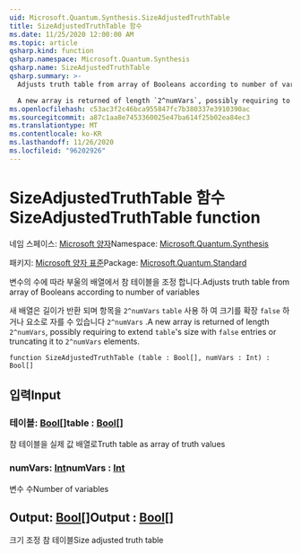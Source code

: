 ```yaml
---
uid: Microsoft.Quantum.Synthesis.SizeAdjustedTruthTable
title: SizeAdjustedTruthTable 함수
ms.date: 11/25/2020 12:00:00 AM
ms.topic: article
qsharp.kind: function
qsharp.namespace: Microsoft.Quantum.Synthesis
qsharp.name: SizeAdjustedTruthTable
qsharp.summary: >-
  Adjusts truth table from array of Booleans according to number of variables

  A new array is returned of length `2^numVars`, possibly requiring to extend `table`'s size with `false` entries or truncating it to `2^numVars` elements.
ms.openlocfilehash: c53ac3f2c46bca955847fc7b380337e3910390ac
ms.sourcegitcommit: a87c1aa8e7453360025e47ba614f25b02ea84ec3
ms.translationtype: MT
ms.contentlocale: ko-KR
ms.lasthandoff: 11/26/2020
ms.locfileid: "96202926"
---
```

# <a name="sizeadjustedtruthtable-function"></a><span data-ttu-id="a4c71-102">SizeAdjustedTruthTable 함수</span><span class="sxs-lookup"><span data-stu-id="a4c71-102">SizeAdjustedTruthTable function</span></span>

<span data-ttu-id="a4c71-103">네임 스페이스: [Microsoft 양자](xref:Microsoft.Quantum.Synthesis)</span><span class="sxs-lookup"><span data-stu-id="a4c71-103">Namespace: [Microsoft.Quantum.Synthesis](xref:Microsoft.Quantum.Synthesis)</span></span>

<span data-ttu-id="a4c71-104">패키지: [Microsoft 양자 표준](https://nuget.org/packages/Microsoft.Quantum.Standard)</span><span class="sxs-lookup"><span data-stu-id="a4c71-104">Package: [Microsoft.Quantum.Standard](https://nuget.org/packages/Microsoft.Quantum.Standard)</span></span>


<span data-ttu-id="a4c71-105">변수의 수에 따라 부울의 배열에서 참 테이블을 조정 합니다.</span><span class="sxs-lookup"><span data-stu-id="a4c71-105">Adjusts truth table from array of Booleans according to number of variables</span></span>

<span data-ttu-id="a4c71-106">새 배열은 길이가 반환 되며 항목을 `2^numVars` `table` 사용 하 여 크기를 확장 `false` 하거나 요소로 자를 수 있습니다 `2^numVars` .</span><span class="sxs-lookup"><span data-stu-id="a4c71-106">A new array is returned of length `2^numVars`, possibly requiring to extend `table`'s size with `false` entries or truncating it to `2^numVars` elements.</span></span>

```qsharp
function SizeAdjustedTruthTable (table : Bool[], numVars : Int) : Bool[]
```


## <a name="input"></a><span data-ttu-id="a4c71-107">입력</span><span class="sxs-lookup"><span data-stu-id="a4c71-107">Input</span></span>

### <a name="table--bool"></a><span data-ttu-id="a4c71-108">테이블: [Bool](xref:microsoft.quantum.lang-ref.bool)[]</span><span class="sxs-lookup"><span data-stu-id="a4c71-108">table : [Bool](xref:microsoft.quantum.lang-ref.bool)[]</span></span>

<span data-ttu-id="a4c71-109">참 테이블을 실제 값 배열로</span><span class="sxs-lookup"><span data-stu-id="a4c71-109">Truth table as array of truth values</span></span>


### <a name="numvars--int"></a><span data-ttu-id="a4c71-110">numVars: [Int](xref:microsoft.quantum.lang-ref.int)</span><span class="sxs-lookup"><span data-stu-id="a4c71-110">numVars : [Int](xref:microsoft.quantum.lang-ref.int)</span></span>

<span data-ttu-id="a4c71-111">변수 수</span><span class="sxs-lookup"><span data-stu-id="a4c71-111">Number of variables</span></span>



## <a name="output--bool"></a><span data-ttu-id="a4c71-112">Output: [Bool](xref:microsoft.quantum.lang-ref.bool)[]</span><span class="sxs-lookup"><span data-stu-id="a4c71-112">Output : [Bool](xref:microsoft.quantum.lang-ref.bool)[]</span></span>

<span data-ttu-id="a4c71-113">크기 조정 참 테이블</span><span class="sxs-lookup"><span data-stu-id="a4c71-113">Size adjusted truth table</span></span>